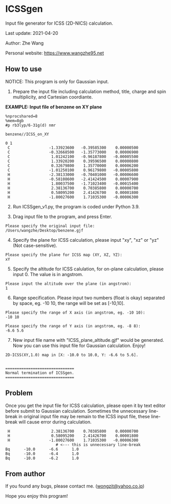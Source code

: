# ICSSgen
Input file generator for ICSS (2D-NICS) calculation.

Last update: 2021-04-20

Author: Zhe Wang

Personal website: https://www.wangzhe95.net


## How to use
NOTICE: This program is only for Gaussian input.
1. Prepare the input file including calculation method, title, charge and spin multiplicity, and Cartesian coordiante.

**EXAMPLE: Input file of benzene on XY plane**
```
%nprocshared=8
%mem=8gb
#p rb3lyp/6-31g(d) nmr

benzene//ICSS_on_XY

0 1
 C                 -1.33923600   -0.39585300    0.00000500
 C                 -0.32668500   -1.35773000    0.00006900
 C                  1.01242100   -0.96187800   -0.00005500
 C                  1.33920200    0.39596500    0.00000800
 C                  0.32679800    1.35770000    0.00006200
 C                 -1.01250100    0.96179800   -0.00005800
 H                 -2.38133000   -0.70401000   -0.00006600
 H                 -0.58108600   -2.41424500    0.00007900
 H                  1.80037500   -1.71023400   -0.00015400
 H                  2.38136700    0.70385800    0.00000700
 H                  0.58095200    2.41426700    0.00001800
 H                 -1.80027600    1.71035300   -0.00006300

```

2. Run ICSSgen_v1.py, the program is coded under Python 3.9.

3. Drag input file to the program, and press Enter.
```
Please specify the original input file:
/Users/wangzhe/Desktop/benzene.gjf 
```

4. Specify the plane for ICSS calculation, please input "xy", "xz" or "yz" (Not case-sensitive).
```
Please specify the plane for ICSS map (XY, XZ, YZ):
xY
```

5. Specify the altitude for ICSS calulation, for on-plane calculation, please input 0. The value is in angstrom.
```
Please input the altitude over the plane (in angstrom):
1
```

6. Range specification. Please input two numbers (float is okay) separated by space, eg. -10 10, the range will be set as [-10,10].
```
Please specify the range of X axis (in angstrom, eg. -10 10):
-10 10

Please specify the range of Y axis (in angstrom, eg. -8 8):
-6.6 5.6
```

7. New input file name with "ICSS_plane_altitude.gjf" would be generated. Now you can use this input file for Gaussian calculation. Enjoy!
```
2D-ICSS(XY,1.0) map in [X: -10.0 to 10.0, Y: -6.6 to 5.6].


==============================
Normal termination of ICSSgen.
==============================
```

## Problem
Once you get the input file for ICSS calculation, please open it by text editor before submit to Gaussian calculation. Sometimes the unnecessary line-break in original input file may be remain to the ICSS input file, these line-break will cause error during calculation.
```
 H                  2.38136700    0.70385800    0.00000700
 H                  0.58095200    2.41426700    0.00001800
 H                 -1.80027600    1.71035300   -0.00006300
                      # <--- this is unnecessary line-break
Bq      -10.0      -6.6      1.0
Bq      -10.0      -6.4      1.0
Bq      -10.0      -6.2      1.0
```

## From author
If you found any bugs, please contact me. (wongzit@yahoo.co.jp)

Hope you enjoy this program!

